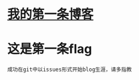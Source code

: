 # [我的第一条博客](https://github.com/mylydg/gitblog/issues/5)

# 这是第一条flag
    成功在git中以issues形式开始blog生涯，请多指教